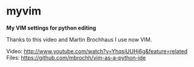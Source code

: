 myvim
=====

**My VIM settings for python editing**

Thanks to this video and Martin Brochhaus I use now VIM.

Video: http://www.youtube.com/watch?v=YhqsjUUHj6g&feature=related
Files: https://github.com/mbrochh/vim-as-a-python-ide

